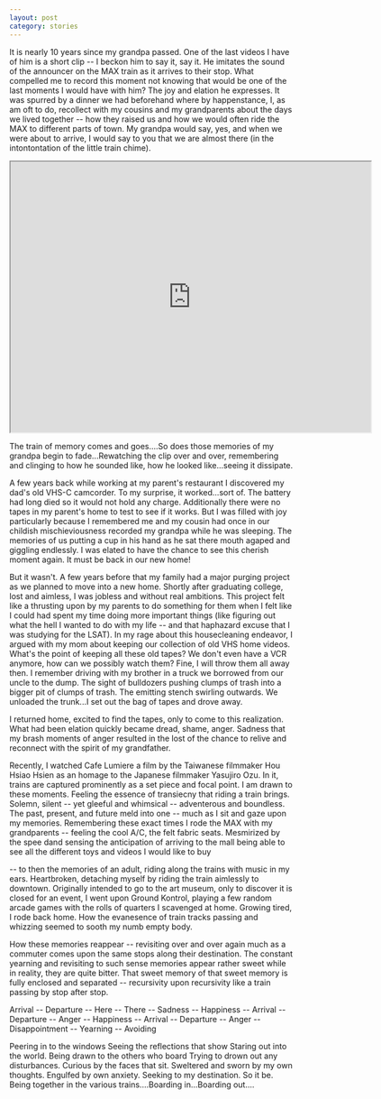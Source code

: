 ```yaml
---
layout: post
category: stories
---
```



It is nearly 10 years since my grandpa passed. One of the last videos I have of him is a short clip -- I beckon him to say it, say it. He imitates the sound of the announcer on the MAX train as it arrives to their stop. What compelled me to record this moment not knowing that would be one of the last moments I would have with him? The joy and elation he expresses. It was spurred by a dinner we had beforehand where by happenstance, I, as am oft to do, recollect with my cousins and my grandparents about the days we lived together -- how they raised us and how we would often ride the MAX to different parts of town. My grandpa would say, yes, and when we were about to arrive, I would say to you that we are almost there (in the intontontation of the little train chime).

<iframe src="https://www.dropbox.com/s/fenodw1it3teonq/2015-01-24%2020.41.53.mov?raw=1" height="480px" width="640px" allowfullscreen></iframe>


The train of memory comes and goes....So does those memories of my grandpa begin to fade...Rewatching the clip over and over, remembering and clinging to how he sounded like, how he looked like...seeing it dissipate.

A few years back while working at my parent's restaurant I discovered my dad's old VHS-C camcorder. To my surprise, it worked...sort of. The battery had long died so it would not hold any charge. Additionally there were no tapes in my parent's home to test to see if it works. But I was filled with joy particularly because I remembered me and my cousin had once in our childish mischieviousness recorded my grandpa while he was sleeping. The memories of us putting a cup in his hand as he sat there mouth agaped and giggling endlessly. I was elated to have the chance to see this cherish moment again. It must be back in our new home! 

But it wasn't. A few years before that my family had a major purging project as we planned to move into a new home. Shortly after graduating college, lost and aimless, I was jobless and without real ambitions. This project felt like a thrusting upon by my parents to do something for them when I felt like I could had spent my time doing more important things (like figuring out what the hell I wanted to do with my life -- and that haphazard excuse that I was studying for the LSAT). In my rage about this housecleaning endeavor, I argued with my mom about keeping our collection of old VHS home videos. What's the point of keeping all these old tapes? We don't even have a VCR anymore, how can we possibly watch them? Fine, I will throw them all away then. I remember driving with my brother in a truck we borrowed from our uncle to the dump. The sight of bulldozers pushing clumps of trash into a bigger pit of clumps of trash. The emitting stench swirling outwards. We unloaded the trunk...I set out the bag of tapes and drove away.

I returned home, excited to find the tapes, only to come to this realization. What had been elation quickly became dread, shame, anger. Sadness that my brash moments of anger resulted in the lost of the chance to relive and reconnect with the spirit of my grandfather. 

Recently, I watched Cafe Lumiere a film by the Taiwanese filmmaker Hou Hsiao Hsien as an homage to the Japanese filmmaker Yasujiro Ozu. In it, trains are captured prominently as a set piece and focal point. I am drawn to these moments. Feeling the essence of transiecny that riding a train brings. Solemn, silent -- yet gleeful and whimsical -- adventerous and boundless. The past, present, and future meld into one -- much as I sit and gaze upon my memories. Remembering these exact times I rode the MAX with my grandparents -- feeling the cool A/C, the felt fabric seats. Mesmirized by the spee dand sensing the anticipation of arriving to the mall being able to see all the different toys and videos I would like to buy 

-- to then the memories of an adult, riding along the trains with music in my ears. Heartbroken, detaching myself by riding the train aimlessly to downtown. Originally intended to go to the art museum, only to discover it is closed for an event, I went upon Ground Kontrol, playing a few random arcade games with the rolls of quarters I scavenged at home. Growing tired, I rode back home. How the evanesence of train tracks passing and whizzing seemed to sooth my numb empty body.


How these memories reappear -- revisiting over and over again much as a commuter comes upon the same stops along their destination. The constant yearning and revisiting to such sense memories appear rather sweet while in reality, they are quite bitter. That sweet memory of that sweet memory is fully enclosed and separated -- recursivity upon recursivity like a train passing by stop after stop.

Arrival -- Departure -- Here -- There -- Sadness -- Happiness -- Arrival -- Departure -- Anger -- Happiness -- Arrival -- Departure -- Anger -- Disappointment -- Yearning -- Avoiding

Peering in to the windows
Seeing the reflections that show
Staring out into the world.
Being drawn to the others who board
Trying to drown out any disturbances.
Curious by the faces that sit.
Sweltered and sworn by my own thoughts. 
Engulfed by own anxiety.
Seeking to my destination.
So it be.
Being together in the various trains....Boarding in...Boarding out....